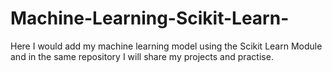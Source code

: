 # Machine-Learning-Scikit-Learn-
Here I would add my machine learning model using the Scikit Learn Module and in the same repository I will share my projects and practise.  
